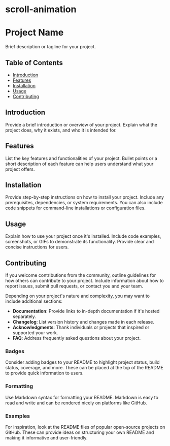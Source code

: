 # scroll-animation

# Project Name

Brief description or tagline for your project.

## Table of Contents

- [Introduction](#introduction)
- [Features](#features)
- [Installation](#installation)
- [Usage](#usage)
- [Contributing](#contributing)


## Introduction

Provide a brief introduction or overview of your project. Explain what the project does, why it exists, and who it is intended for.

## Features

List the key features and functionalities of your project. Bullet points or a short description of each feature can help users understand what your project offers.

## Installation

Provide step-by-step instructions on how to install your project. Include any prerequisites, dependencies, or system requirements. You can also include code snippets for command-line installations or configuration files.

## Usage

Explain how to use your project once it's installed. Include code examples, screenshots, or GIFs to demonstrate its functionality. Provide clear and concise instructions for users.

## Contributing

If you welcome contributions from the community, outline guidelines for how others can contribute to your project. Include information about how to report issues, submit pull requests, or contact you and your team.

Depending on your project's nature and complexity, you may want to include additional sections:

- **Documentation**: Provide links to in-depth documentation if it's hosted separately.
- **Changelog**: List version history and changes made in each release.
- **Acknowledgments**: Thank individuals or projects that inspired or supported your work.
- **FAQ**: Address frequently asked questions about your project.

### Badges

Consider adding badges to your README to highlight project status, build status, coverage, and more. These can be placed at the top of the README to provide quick information to users.

### Formatting

Use Markdown syntax for formatting your README. Markdown is easy to read and write and can be rendered nicely on platforms like GitHub.

### Examples

For inspiration, look at the README files of popular open-source projects on GitHub. These can provide ideas on structuring your own README and making it informative and user-friendly.
